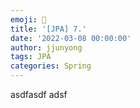 ```yaml
---
emoji: 🧢
title: '[JPA] 7.'
date: '2022-03-08 00:00:00'
author: jjunyong
tags: JPA
categories: Spring
---
```


asdfasdf
adsf
